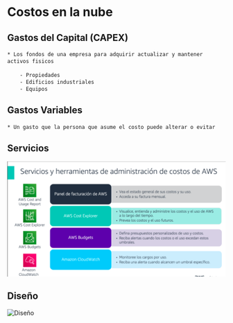 # Costos en la nube

## Gastos del Capital (CAPEX)

    * Los fondos de una empresa para adquirir actualizar y mantener activos fisicos 

        - Propiedades
        - Edificios industriales
        - Equipos

## Gastos Variables

    * Un gasto que la persona que asume el costo puede alterar o evitar

## Servicios 

![Servicios](../00_assets/costos/servicios.png)

## Diseño

![Diseño](../00_assets/costos/diseño.png)